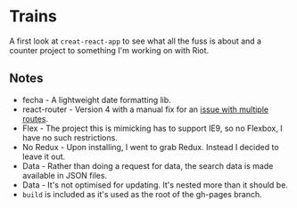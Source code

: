 # Trains

A first look at `creat-react-app` to see what all the fuss is about and a counter project to something I'm working on with Riot.

## Notes

- fecha - A lightweight date formatting lib.
- react-router - Version 4 with a manual fix for an [issue with multiple routes](http://stackoverflow.com/questions/39529711/react-router-v4-with-babel-gives-error-with-multiple-routes).
- Flex - The project this is mimicking has to support IE9, so no Flexbox, I have no such restrictions.
- No Redux - Upon installing, I went to grab Redux. Instead I decided to leave it out.
- Data - Rather than doing a request for data, the search data is made available in JSON files.
- Data - It's not optimised for updating. It's nested more than it should be.
- `build` is included as it's used as the root of the gh-pages branch.
